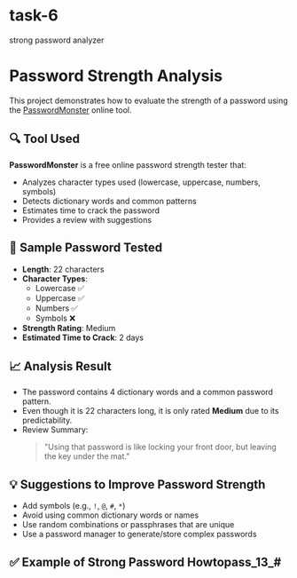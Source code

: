 # task-6
strong password analyzer
# Password Strength Analysis

This project demonstrates how to evaluate the strength of a password using the [PasswordMonster](https://www.passwordmonster.com) online tool.

## 🔍 Tool Used
**PasswordMonster** is a free online password strength tester that:
- Analyzes character types used (lowercase, uppercase, numbers, symbols)
- Detects dictionary words and common patterns
- Estimates time to crack the password
- Provides a review with suggestions

## 🧪 Sample Password Tested
- **Length**: 22 characters
- **Character Types**: 
  - Lowercase ✅
  - Uppercase ✅
  - Numbers ✅
  - Symbols ❌
- **Strength Rating**: Medium
- **Estimated Time to Crack**: 2 days

## 📈 Analysis Result
- The password contains 4 dictionary words and a common password pattern.
- Even though it is 22 characters long, it is only rated **Medium** due to its predictability.
- Review Summary: 
  > "Using that password is like locking your front door, but leaving the key under the mat."

## 💡 Suggestions to Improve Password Strength
- Add symbols (e.g., `!`, `@`, `#`, `*`)
- Avoid using common dictionary words or names
- Use random combinations or passphrases that are unique
- Use a password manager to generate/store complex passwords

## ✅ Example of Strong Password Howtopass_13_#
